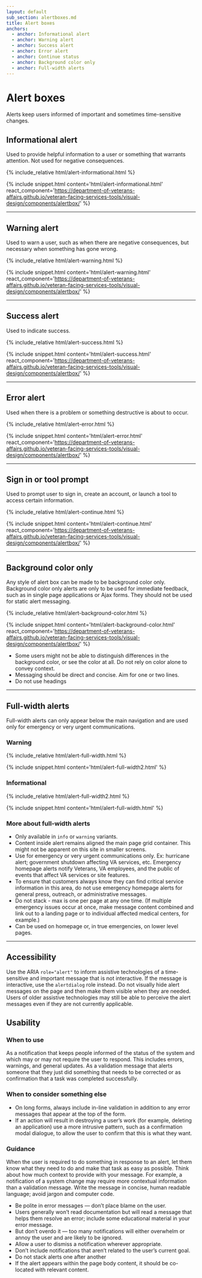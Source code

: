 ```yaml
---
layout: default
sub_section: alertboxes.md
title: Alert boxes
anchors:
  - anchor: Informational alert
  - anchor: Warning alert
  - anchor: Success alert
  - anchor: Error alert
  - anchor: Continue status
  - anchor: Background color only
  - anchor: Full-width alerts
---
```


# Alert boxes

<div class="va-introtext" markdown="1">
Alerts keep users informed of important and sometimes time-sensitive changes.
</div>



## Informational alert

Used to provide helpful information to a user or something that warrants attention. Not used for negative consequences.

<div class="site-showcase">
{% include_relative html/alert-informational.html %}
</div>

{% include snippet.html content='html/alert-informational.html' react_component='https://department-of-veterans-affairs.github.io/veteran-facing-services-tools/visual-design/components/alertbox/' %}

---

## Warning alert

Used to warn a user, such as when there are negative consequences, but necessary when something has gone wrong.

<div class="site-showcase">
{% include_relative html/alert-warning.html %}
</div>

{% include snippet.html content='html/alert-warning.html' react_component='https://department-of-veterans-affairs.github.io/veteran-facing-services-tools/visual-design/components/alertbox/' %}

---

## Success alert

Used to indicate success.

<div class="site-showcase">
{% include_relative html/alert-success.html %}
</div>

{% include snippet.html content='html/alert-success.html' react_component='https://department-of-veterans-affairs.github.io/veteran-facing-services-tools/visual-design/components/alertbox/' %}

---

## Error alert

Used when there is a problem or something destructive is about to occur.

<div class="site-showcase">
{% include_relative html/alert-error.html %}
</div>

{% include snippet.html content='html/alert-error.html' react_component='https://department-of-veterans-affairs.github.io/veteran-facing-services-tools/visual-design/components/alertbox/' %}

---

## Sign in or tool prompt

Used to prompt user to sign in, create an account, or launch a tool to access certain information.

<div class="site-showcase">
{% include_relative html/alert-continue.html %}
</div>

{% include snippet.html content='html/alert-continue.html' react_component='https://department-of-veterans-affairs.github.io/veteran-facing-services-tools/visual-design/components/alertbox/' %}

---

## Background color only

Any style of alert box can be made to be background color only. Background color only alerts are only to be used for immediate feedback, such as in single page applications or Ajax forms. They should not be used for static alert messaging.

<div class="site-showcase">
{% include_relative html/alert-background-color.html %}
</div>

{% include snippet.html content='html/alert-background-color.html' react_component='https://department-of-veterans-affairs.github.io/veteran-facing-services-tools/visual-design/components/alertbox/' %}

- Some users might not be able to distinguish differences in the background color, or see the color at all. Do not rely on color alone to convey context.
- Messaging should be direct and concise. Aim for one or two lines.
- Do not use headings

---

## Full-width alerts

Full-width alerts can only appear below the main navigation and are used only for emergency or very urgent communications.

### Warning
<div class="site-showcase">
{% include_relative html/alert-full-width.html %}
</div>

{% include snippet.html content='html/alert-full-width2.html' %}

### Informational
<div class="site-showcase">
{% include_relative html/alert-full-width2.html %}
</div>

{% include snippet.html content='html/alert-full-width.html' %}

### More about full-width alerts
- Only available in `info` or `warning` variants.
- Content inside alert remains aligned the main page grid container. This might not be apparent on this site in smaller screens.
- Use for emergency or very urgent communications only. Ex: hurricane alert; government shutdown affecting VA services, etc. Emergency homepage alerts notify Veterans, VA employees, and the public of events that affect VA services or site features.
- To ensure that customers always know they can find critical service information in this area, do not use emergency homepage alerts for general press, outreach, or administrative messages.
- Do not stack - max is one per page at any one time. (If multiple emergency issues occur at once, make message content combined and link out to a landing page or to individual affected medical centers, for example.)
- Can be used on homepage or, in true emergencies, on lower level pages.

---

## Accessibility

Use the ARIA `role="alert"` to inform assistive technologies of a time-sensitive and important message that is not interactive. If the message is interactive, use the `alertdialog` role instead.
Do not visually hide alert messages on the page and then make them visible when they are needed. Users of older assistive technologies may still be able to perceive the alert messages even if they are not currently applicable.

## Usability

### When to use

As a notification that keeps people informed of the status of the system and which may or may not require the user to respond. This includes errors, warnings, and general updates.
As a validation message that alerts someone that they just did something that needs to be corrected or as confirmation that a task was completed successfully.

### When to consider something else

* On long forms, always include in-line validation in addition to any error messages that appear at the top of the form.
* If an action will result in destroying a user’s work (for example, deleting an application) use a more intrusive pattern, such as a confirmation modal dialogue, to allow the user to confirm that this is what they want.

### Guidance

When the user is required to do something in response to an alert, let them know what they need to do and make that task as easy as possible. Think about how much context to provide with your message. For example, a notification of a system change may require more contextual information than a validation message. Write the message in concise, human readable language; avoid jargon and computer code.

* Be polite in error messages — don’t place blame on the user.
* Users generally won’t read documentation but will read a message that helps them resolve an error; include some educational material in your error message.
* But don’t overdo it — too many notifications will either overwhelm or annoy the user and are likely to be ignored.
* Allow a user to dismiss a notification wherever appropriate.
* Don’t include notifications that aren’t related to the user’s current goal.
* Do not stack alerts one after another
* If the alert appears within the page body content, it should be co-located with relevant content.


